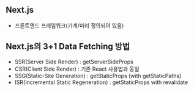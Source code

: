 ## Next.js
- 프론트엔드 프레임워크(기계/미리 정의되어 있음)

## Next.js의 3+1 Data Fetching 방법
- SSR(Server Side Render) : getServerSideProps
- CSR(Client Side Render) : 기존 React 사용법과 동일
- SSG(Static-Site Generation) : getStaticProps (with getStaticPaths)
- ISR(Incremental Static Regeneration) : getStaticProps with revalidate
